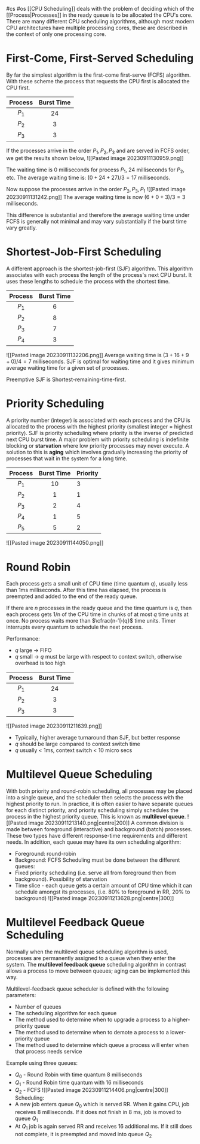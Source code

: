 #cs #os
[[CPU Scheduling]] deals with the problem of deciding which of the [[Process|Processes]] in the ready queue is to be allocated the CPU's core. There are many different CPU scheduling algorithms, although most modern CPU architectures have multiple processing cores, these are described in the context of only one processing core.

# First-Come, First-Served Scheduling
By far the simplest algorithm is the first-come first-serve (FCFS) algorithm. With these scheme the process that requests the CPU first is allocated the CPU first.

| Process | Burst Time |
|:-------:|:----------:|
|  $P_1$  |   24         |
|  $P_2$  |  3          |
|  $P_3$  | 3           |

If the processes arrive in the order $P_1,P_2,P_3$ and are served in FCFS order, we get the results shown below, 
![[Pasted image 20230911130959.png]]

The waiting time is 0 milliseconds for process $P_1$, 24 milliseconds for $P_2$, etc.
The average waiting time is: $(0+24+27)/3=17$ milliseconds.

Now suppose the processes arrive in the order $P_2,P_3,P_1$
![[Pasted image 20230911131242.png]]
The average waiting time is now $(6+0+3)/3=3$ milliseconds.

This difference is substantial and therefore the average waiting time under FCFS is generally not minimal and may vary substantially if the burst time vary greatly.

# Shortest-Job-First Scheduling
A different approach is the shortest-job-first (SJF) algorithm. This algorithm associates with each process the length of the process's next CPU burst. It uses these lengths to schedule the process with the shortest time.

| Process | Burst Time |
|:-------:|:----------:|
|  $P_1$  |     6     |
|  $P_2$  |     8      |
|  $P_3$  |     7      |
|  $P_4$  | 3           |
![[Pasted image 20230911132206.png]]
Average waiting time is $(3+16+9+0)/4=7$ milliseconds.
SJF is optimal for waiting time and it gives minimum average waiting time for a given set of processes. 

Preemptive SJF is Shortest-remaining-time-first.

# Priority Scheduling 
A priority number (integer) is associated with each process and the CPU is allocated to the process with the highest priority (smallest integer = highest priority). SJF is priority scheduling where priority is the inverse of predicted next CPU burst time. A major problem with priority scheduling is indefinite blocking or **starvation** where low priority processes may never execute. A solution to this is **aging** which involves gradually increasing the priority of processes that wait in the system for a long time.

| Process | Burst Time | Priority |
|:-------:|:----------:| -------- |
|  $P_1$  |     10     | 3        |
|  $P_2$  |     1      |       1   |
|  $P_3$  |     2      |      4    |
|  $P_4$  |     1      |    5      |
|  $P_5$  |     5      |    2      |
![[Pasted image 20230911144050.png]]

# Round Robin
Each process gets a small unit of CPU time (time quantum $q$), usually less than 1ms milliseconds. After this time has elapsed, the process is preempted and added to the end of the ready queue. 

If there are $n$ processes in the ready queue and the time quantum is $q$, then each process gets 1/n of the CPU time in chunks of at most $q$ time units at once. No process waits more than $\cfrac{n-1}{q}$ time units. Timer interrupts every quantum to schedule the next process.

Performance: 
- $q$ large $\to$ FIFO
- $q$ small $\to$ $q$ must be large with respect to context switch, otherwise overhead is too high

| Process | Burst Time |
|:-------:|:----------:|
|  $P_1$  |     24     |
|  $P_2$  |     3      |
|  $P_3$  |     3      |
![[Pasted image 20230911211639.png]]
- Typically, higher average turnaround than SJF, but better response
- $q$ should be large compared to context switch time
- $q$ usually < 1ms, context switch < 10 micro secs

# Multilevel Queue Scheduling 
With both priority and round-robin scheduling, all processes may be placed into a single queue, and the scheduler then selects the process with the highest priority to run. In practice, it is often easier to have separate queues for each distinct priority, and priority scheduling simply schedules the process in the highest priority queue. This is known as **multilevel queue**. 
![[Pasted image 20230911213140.png|centre|200]]
A common division is made between foreground (interactive) and background (batch) processes. These two types have different response-time requirements and different needs. In addition, each queue may have its own scheduling algorithm:
- Foreground: round-robin
- Background: FCFS
Scheduling must be done between the different queues: 
- Fixed priority scheduling (i.e. serve all from foreground then from background). Possibility of starvation
- Time slice - each queue gets a certain amount of CPU time which it can schedule amongst its processes, (i.e. 80% to foreground in RR, 20% to background)
![[Pasted image 20230911213628.png|centre|300]]
# Multilevel Feedback Queue Scheduling
Normally when the multilevel queue scheduling algorithm is used, processes are permanently assigned to a queue when they enter the system. The **multilevel feedback queue** scheduling algorithm in contrast allows a process to move between queues; aging can be implemented this way.

Multilevel-feedback queue scheduler is defined with the following parameters:
- Number of queues
- The scheduling algorithm for each queue
- The method used to determine when to upgrade a process to a higher-priority queue
- The method used to determine when to demote a process to a lower-priority queue
- The method used to determine which queue a process will enter when that process needs service

Example using three queues:
- $Q_0$ - Round Robin with time quantum 8 milliseconds
- $Q_1$ - Round Robin time quantum with 16 milliseconds
- $Q_2$ - FCFS
![[Pasted image 20230911214406.png|centre|300]]
Scheduling:
- A new job enters queue $Q_0$ which is served RR. When it gains CPU, job receives 8 milliseconds. If it does not finish in 8 ms, job is moved to queue $Q_1$ 
- At $Q_1$ job is again served RR and receives 16 additional ms. If it still does not complete, it is preempted and moved into queue $Q_2$ 

